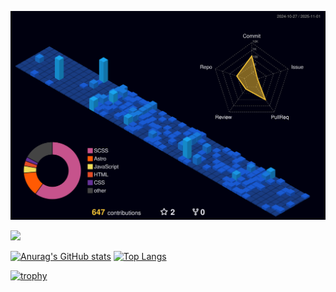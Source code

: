 ![](https://raw.githubusercontent.com/shotaro1412/shotaro1412/main/profile-3d-contrib/profile-night-view.svg)

![](https://raw.githubusercontent.com/shotaro1412/shootaro1412/main/metrics.plugin.isocalendar.fullyear.svg)

[![Anurag's GitHub stats](https://github-readme-stats.vercel.app/api?username=shotaro1412&count_private=true&show_icons=true&theme=radical)](https://github.com/anuraghazra/github-readme-stats)
[![Top Langs](https://github-readme-stats.vercel.app/api/top-langs/?username=shotaro1412&layout=compact&theme=radical)](https://github.com/anuraghazra/github-readme-stats)


[![trophy](https://github-profile-trophy.vercel.app/?username=shotaro1412&theme=onedark)](https://github.com/shotaro1412/github-profile-trophy)

